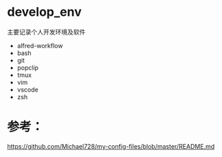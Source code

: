 # develop_env
主要记录个人开发环境及软件

* alfred-workflow
* bash
* git
* popclip
* tmux
* vim
* vscode
* zsh

# 参考：
https://github.com/Michael728/my-config-files/blob/master/README.md

